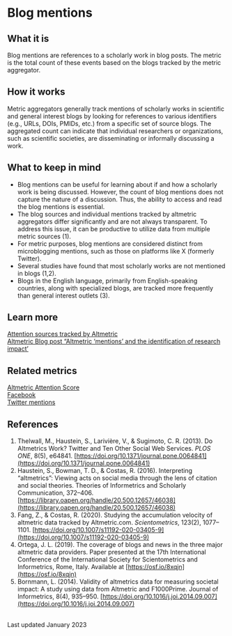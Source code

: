 # Blog mentions

## What it is

Blog mentions are references to a scholarly work in blog posts. The metric is the total count of these events based on the blogs tracked by the metric aggregator.

## How it works
Metric aggregators generally track mentions of scholarly works in scientific and general interest blogs by looking for references to various identifiers (e.g., URLs, DOIs, PMIDs, etc.) from a specific set of source blogs. The aggregated count can indicate that individual researchers or organizations, such as scientific societies, are disseminating or informally discussing a work.


## What to keep in mind
- Blog mentions can be useful for learning about if and how a scholarly work is being discussed. However, the count of blog mentions does not capture the nature of a discussion. Thus, the ability to access and read the blog mentions is essential. 
- The blog sources and individual mentions tracked by altmetric aggregators differ significantly and are not always transparent. To address this issue, it can be productive to utilize data from multiple metric sources (1).
- For metric purposes, blog mentions are considered distinct from microblogging mentions, such as those on platforms like X (formerly Twitter). 
- Several studies have found that most scholarly works are not mentioned in blogs (1,2).
- Blogs in the English language, primarily from English-speaking countries, along with specialized blogs, are tracked more frequently than general interest outlets (3).

## Learn more
[Attention sources tracked by Altmetric](https://help.altmetric.com/support/solutions/articles/6000235927-blogs)  <br>
[Altmetric Blog post “Altmetric ‘mentions’ and the identification of research impact’](https://www.digital-science.com/blog/2015/02/digital-research-report-altmetric-mentions-and-the-identification-of-research-impact/) <br>


## Related metrics

[Altmetric Attention Score]()  <br>
[Facebook]() <br>
[Twitter mentions]() <br>


## References
1. Thelwall, M., Haustein, S., Larivière, V., & Sugimoto, C. R. (2013). Do Altmetrics Work? Twitter and Ten Other Social Web Services. *PLOS ONE*, 8(5), e64841. [https://doi.org/10.1371/journal.pone.0064841](https://doi.org/10.1371/journal.pone.0064841)
2. Haustein, S., Bowman, T. D., & Costas, R. (2016). Interpreting “altmetrics”: Viewing acts on social media through the lens of citation and social theories. Theories of Informetrics and Scholarly Communication, 372–406. [https://library.oapen.org/handle/20.500.12657/46038](https://library.oapen.org/handle/20.500.12657/46038)
3. Fang, Z., & Costas, R. (2020). Studying the accumulation velocity of altmetric data tracked by Altmetric.com. *Scientometrics*, 123(2), 1077–1101. [https://doi.org/10.1007/s11192-020-03405-9](https://doi.org/10.1007/s11192-020-03405-9) 
4. Ortega, J. L. (2019). The coverage of blogs and news in the three major altmetric data providers. Paper presented at the 17th International Conference of the International Society for Scientometrics and Informetrics, Rome, Italy. Available at [https://osf.io/8xqjn](https://osf.io/8xqjn) 
5. Bornmann, L. (2014). Validity of altmetrics data for measuring societal impact: A study using data from Altmetric and F1000Prime. Journal of Informetrics, 8(4), 935–950. [https://doi.org/10.1016/j.joi.2014.09.007](https://doi.org/10.1016/j.joi.2014.09.007) <br />

<br>
Last updated January 2023
